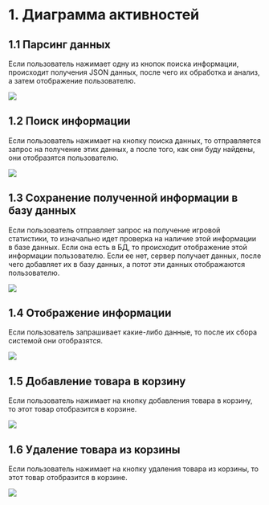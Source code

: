 # 1. Диаграмма активностей
## 1.1 Парсинг данных
Если пользователь нажимает одну из кнопок поиска информации, происходит получения JSON данных, после чего их обработка и анализ, а затем отображение пользователю.

![](https://github.com/VadimTagiev750504/BuildComponentShop/blob/master/Diagrams/Activity/Parser.png)
## 1.2 Поиск информации
Если пользователь нажимает на кнопку поиска данных, то отправляется запрос на получение этих данных, а после того, как они буду найдены, они отобразятся пользователю.

![](https://github.com/VadimTagiev750504/BuildComponentShop/blob/master/Diagrams/Activity/Search%20.png)
## 1.3 Сохранение полученной информации в базу данных
Если пользователь отправляет запрос на получение игровой статистики, то изначально идет проверка на наличие этой информации в базе данных. Если она есть в БД, то происходит отображение этой информации пользователю. Если ее нет, сервер получает данных, после чего добавляет их в базу данных, а потот эти данных отображаются пользователю.

![](https://github.com/ParkhomenkoArtyom750504/Stat2Dota/blob/master/Diagrams/Activity/Database.png)
## 1.4 Отображение информации
Если пользователь запрашивает какие-либо данные, то после их сбора системой они отобразятся.

![](https://github.com/VadimTagiev750504/BuildComponentShop/blob/master/Diagrams/Activity/View%20.png)
## 1.5 Добавление товара в корзину
Если пользователь нажимает на кнопку добавления товара в корзину, то этот товар отобразится в корзине.

![](https://github.com/VadimTagiev750504/BuildComponentShop/blob/master/Diagrams/Activity/Adding%20products%20in%20basket.png)
## 1.6 Удаление товара из корзины
Если пользователь нажимает на кнопку удаления товара из корзины, то этот товар отобразится в корзине.

![](https://github.com/VadimTagiev750504/BuildComponentShop/blob/master/Diagrams/Activity/Deleting%20products%20from%20basket.png)
